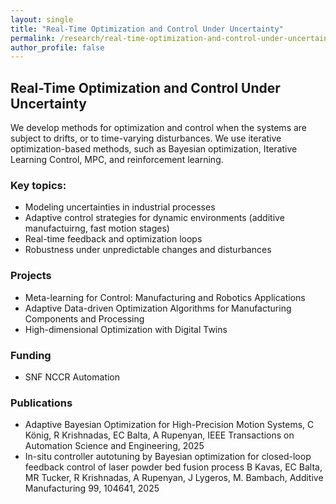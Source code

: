 ```yaml
---
layout: single
title: "Real-Time Optimization and Control Under Uncertainty"
permalink: /research/real-time-optimization-and-control-under-uncertainty/
author_profile: false
---
```


## Real-Time Optimization and Control Under Uncertainty

We develop methods for optimization and control when the systems are subject to drifts, or to time-varying disturbances. We use iterative optimization-based methods, such as Bayesian optimization, Iterative Learning Control, MPC, and reinforcement learning.

### Key topics:
- Modeling uncertainties in industrial processes
- Adaptive control strategies for dynamic environments (additive manufactuirng, fast motion stages)
- Real-time feedback and optimization loops
- Robustness under unpredictable changes and disturbances

### Projects
- Meta-learning for Control: Manufacturing and Robotics Applications
- Adaptive Data-driven Optimization Algorithms for Manufacturing Components and Processing
- High-dimensional Optimization with Digital Twins

### Funding
- SNF NCCR Automation


### Publications
- Adaptive Bayesian Optimization for High-Precision Motion Systems, C König, R Krishnadas, EC Balta, A Rupenyan, IEEE Transactions on Automation Science and Engineering, 2025
- In-situ controller autotuning by Bayesian optimization for closed-loop feedback control of laser powder bed fusion process
B Kavas, EC Balta, MR Tucker, R Krishnadas, A Rupenyan, J Lygeros, M. Bambach, Additive Manufacturing 99, 104641, 2025

